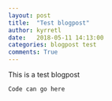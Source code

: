 ```yaml
---
layout: post
title:  "Test blogpost"
author: kyrretl
date:   2018-05-11 14:13:00
categories: blogpost test
comments: True
---
```


This is a test blogpost

```
Code can go here
```
